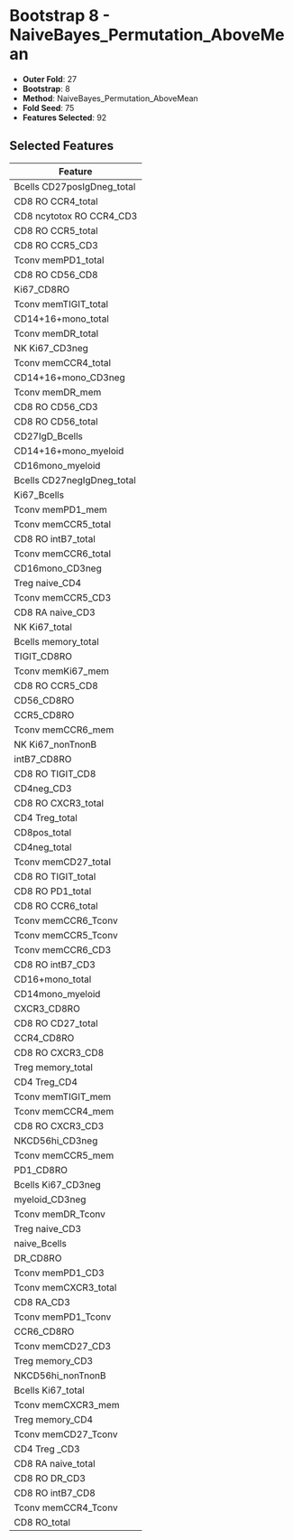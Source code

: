 # Bootstrap 8 - NaiveBayes_Permutation_AboveMean

- **Outer Fold**: 27
- **Bootstrap**: 8
- **Method**: NaiveBayes_Permutation_AboveMean
- **Fold Seed**: 75
- **Features Selected**: 92

## Selected Features

| Feature |
|---------|
| Bcells CD27posIgDneg_total |
| CD8 RO CCR4_total |
| CD8 ncytotox RO CCR4_CD3 |
| CD8 RO CCR5_total |
| CD8 RO CCR5_CD3 |
| Tconv memPD1_total |
| CD8 RO CD56_CD8 |
| Ki67_CD8RO |
| Tconv memTIGIT_total |
| CD14+16+mono_total |
| Tconv memDR_total |
| NK Ki67_CD3neg |
| Tconv memCCR4_total |
| CD14+16+mono_CD3neg |
| Tconv memDR_mem |
| CD8 RO CD56_CD3 |
| CD8 RO CD56_total |
| CD27IgD_Bcells |
| CD14+16+mono_myeloid |
| CD16mono_myeloid |
| Bcells CD27negIgDneg_total |
| Ki67_Bcells |
| Tconv memPD1_mem |
| Tconv memCCR5_total |
| CD8 RO intB7_total |
| Tconv memCCR6_total |
| CD16mono_CD3neg |
| Treg naive_CD4 |
| Tconv memCCR5_CD3 |
| CD8 RA naive_CD3 |
| NK Ki67_total |
| Bcells memory_total |
| TIGIT_CD8RO |
| Tconv memKi67_mem |
| CD8 RO CCR5_CD8 |
| CD56_CD8RO |
| CCR5_CD8RO |
| Tconv memCCR6_mem |
| NK Ki67_nonTnonB |
| intB7_CD8RO |
| CD8 RO TIGIT_CD8 |
| CD4neg_CD3 |
| CD8 RO CXCR3_total |
| CD4 Treg_total |
| CD8pos_total |
| CD4neg_total |
| Tconv memCD27_total |
| CD8 RO TIGIT_total |
| CD8 RO PD1_total |
| CD8 RO CCR6_total |
| Tconv memCCR6_Tconv |
| Tconv memCCR5_Tconv |
| Tconv memCCR6_CD3 |
| CD8 RO intB7_CD3 |
| CD16+mono_total |
| CD14mono_myeloid |
| CXCR3_CD8RO |
| CD8 RO CD27_total |
| CCR4_CD8RO |
| CD8 RO CXCR3_CD8 |
| Treg memory_total |
| CD4 Treg_CD4 |
| Tconv memTIGIT_mem |
| Tconv memCCR4_mem |
| CD8 RO CXCR3_CD3 |
| NKCD56hi_CD3neg |
| Tconv memCCR5_mem |
| PD1_CD8RO |
| Bcells Ki67_CD3neg |
| myeloid_CD3neg |
| Tconv memDR_Tconv |
| Treg naive_CD3 |
| naive_Bcells |
| DR_CD8RO |
| Tconv memPD1_CD3 |
| Tconv memCXCR3_total |
| CD8 RA_CD3 |
| Tconv memPD1_Tconv |
| CCR6_CD8RO |
| Tconv memCD27_CD3 |
| Treg memory_CD3 |
| NKCD56hi_nonTnonB |
| Bcells Ki67_total |
| Tconv memCXCR3_mem |
| Treg memory_CD4 |
| Tconv memCD27_Tconv |
| CD4 Treg _CD3 |
| CD8 RA naive_total |
| CD8 RO DR_CD3 |
| CD8 RO intB7_CD8 |
| Tconv memCCR4_Tconv |
| CD8 RO_total |
